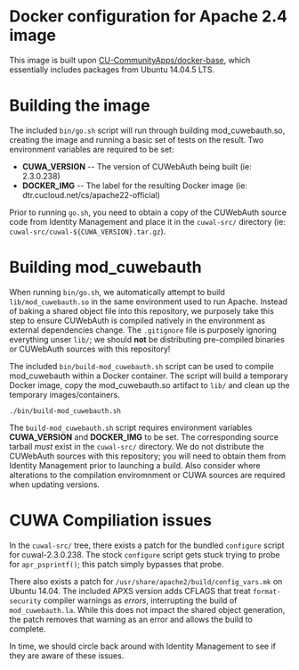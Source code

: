 # Docker configuration for Apache 2.4 image

This image is built upon [CU-CommunityApps/docker-base](https://github.com/CU-CommunityApps/docker-base), which essentially includes packages from Ubuntu 14.04.5 LTS.


# Building the image

The included `bin/go.sh` script will run through building mod_cuwebauth.so, creating the image and running a basic set of tests on the result.  Two environment variables are required to be set:

 - **CUWA_VERSION** -- The version of CUWebAuth being built (ie: 2.3.0.238)
 - **DOCKER_IMG** -- The label for the resulting Docker image (ie: dtr.cucloud.net/cs/apache22-official)

Prior to running `go.sh`, you need to obtain a copy of the CUWebAuth source code from Identity Management and place it in the `cuwal-src/` directory (ie: `cuwal-src/cuwal-${CUWA_VERSION}.tar.gz`).  


# Building mod_cuwebauth

When running `bin/go.sh`, we automatically attempt to build `lib/mod_cuwebauth.so` in the same environment used to run Apache.  Instead of baking a shared object file into this repository, we purposely take this step to ensure CUWebAuth is compiled natively in the environment as external dependencies change.  The `.gitignore` file is purposely ignoring everything unser `lib/`; we should **not** be distributing pre-compiled binaries or CUWebAuth sources with this repository!

The included `bin/build-mod_cuwebauth.sh` script can be used to compile mod_cuwebauth within a Docker container.  The script will build a temporary Docker image, copy the mod_cuwebauth.so artifact to `lib/` and clean up the temporary images/containers.

```
./bin/build-mod_cuwebauth.sh
```

The `build-mod_cuwebauth.sh` script requires environment variables **CUWA_VERSION** and **DOCKER_IMG** to be set.  The corresponding source tarball _must_ exist in the `cuwal-src/` directory.  We do not distribute the CUWebAuth sources with this repository; you will need to obtain them from Identity Management prior to launching a build.  Also consider where alterations to the compilation enviromnment or CUWA sources are required when updating versions.


# CUWA Compiliation issues

In the `cuwal-src/` tree, there exists a patch for the bundled `configure` script for cuwal-2.3.0.238.  The stock `configure` script gets stuck trying to probe for `apr_psprintf()`; this patch simply bypasses that probe.

There also exists a patch for `/usr/share/apache2/build/config_vars.mk` on Ubuntu 14.04.  The included APXS version adds CFLAGS that treat `format-security` compiler warnings as _errors_, interrupting the build of `mod_cuwebauth.la`.  While this does not impact the shared object generation, the patch removes that warning as an error and allows the build to complete.

In time, we should circle back around with Identity Management to see if they are aware of these issues.
